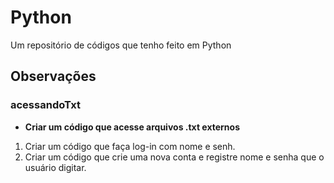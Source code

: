 # Python
 Um repositório de códigos que tenho feito em Python

## Observações
 ### acessandoTxt
  * **Criar um código que acesse arquivos .txt externos** <br>
  1. Criar um código que faça log-in com nome e senh.<br> 
  1. Criar um código que crie uma nova conta e registre nome e senha que o usuário digitar.